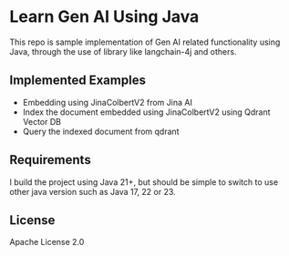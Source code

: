 # Learn Gen AI Using Java

This repo is sample implementation of Gen AI related functionality using Java, through the use of library like langchain-4j and others.
## Implemented Examples

- Embedding using JinaColbertV2 from Jina AI
- Index the document embedded using JinaColbertV2 using Qdrant Vector DB
- Query the indexed document from qdrant 

## Requirements
I build the project using Java 21+, but should be simple to switch to use other java version such as Java 17, 22 or 23.

## License

Apache License 2.0

